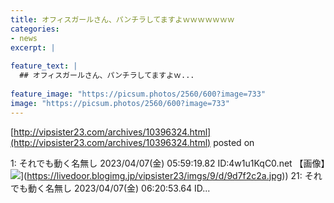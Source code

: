 ```yaml
---
title: オフィスガールさん、パンチラしてますよｗｗｗｗｗｗｗ
categories:
- news
excerpt: |
  
feature_text: |
  ## オフィスガールさん、パンチラしてますよｗ...
  
feature_image: "https://picsum.photos/2560/600?image=733"
image: "https://picsum.photos/2560/600?image=733"
---
```


[http://vipsister23.com/archives/10396324.html](http://vipsister23.com/archives/10396324.html)
posted on 

<!--more-->

1: それでも動く名無し 2023/04/07(金) 05:59:19.82 ID:4w1u1KqC0.net 【画像】![](https://livedoor.blogimg.jp/vipsister23/imgs/0/d/0d50dee6.jpg[https://livedoor.blogimg.jp/vipsister23/imgs/9/d/9d7f2c2a.jpg)](https://livedoor.blogimg.jp/vipsister23/imgs/9/d/9d7f2c2a.jpg)) 21: それでも動く名無し 2023/04/07(金) 06:20:53.64 ID...

